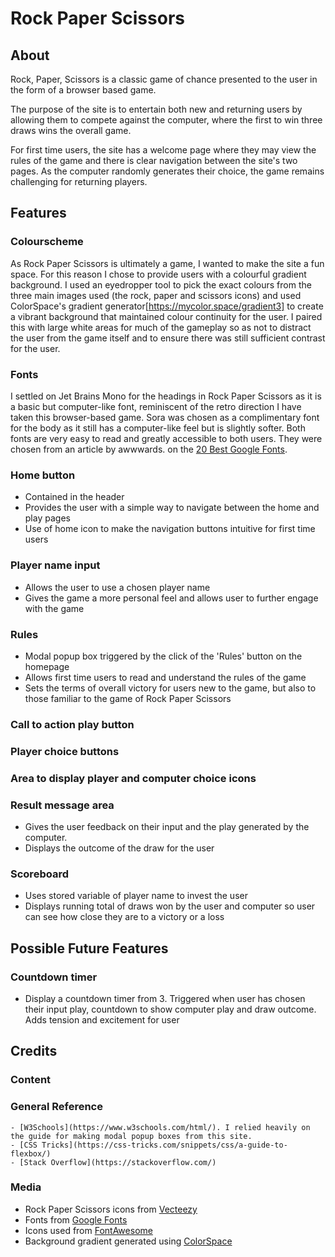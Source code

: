 # Rock Paper Scissors

## About
Rock, Paper, Scissors is a classic game of chance presented to the user in the form of a browser based game.

The purpose of the site is to entertain both new and returning users by allowing them to compete against the computer, where the first to win three draws wins the overall game.

For first time users, the site has a welcome page where they may view the rules of the game and there is clear navigation between the site's two pages. As the computer randomly generates their choice, the game remains challenging for returning players. 

## Features
### Colourscheme
As Rock Paper Scissors is ultimately a game, I wanted to make the site a fun space. For this reason I chose to provide users with a colourful gradient background. I used an eyedropper tool to pick the exact colours from the three main images used (the rock, paper and scissors icons) and used ColorSpace's gradient generator[https://mycolor.space/gradient3] to create a vibrant background that maintained colour continuity for the user.
I paired this with large white areas for much of the gameplay so as not to distract the user from the game itself and to ensure there was still sufficient contrast for the user.
### Fonts
I settled on Jet Brains Mono for the headings in Rock Paper Scissors as it is a basic but computer-like font, reminiscent of the retro direction I have taken this browser-based game. Sora was chosen as a complimentary font for the body as it still has a computer-like feel but is slightly softer. Both fonts are very easy to read and greatly accessible to both users. They were chosen from an article by awwwards. on the [20 Best Google Fonts](https://www.awwwards.com/20-best-web-fonts-from-google-web-fonts-and-font-face.html).
### Home button
- Contained in the header
- Provides the user with a simple way to navigate between the home and play pages
- Use of home icon to make the navigation buttons intuitive for first time users
### Player name input
- Allows the user to use a chosen player name
- Gives the game a more personal feel and allows user to further engage with the game
### Rules
- Modal popup box triggered by the click of the 'Rules' button on the homepage
- Allows first time users to read and understand the rules of the game
- Sets the terms of overall victory for users new to the game, but also to those familiar to the game of Rock Paper Scissors
### Call to action play button
### Player choice buttons
### Area to display player and computer choice icons
### Result message area
- Gives the user feedback on their input and the play generated by the computer. 
- Displays the outcome of the draw for the user
### Scoreboard
- Uses stored variable of player name to invest the user
- Displays running total of draws won by the user and computer so user can see how close they are to a victory or a loss

## Possible Future Features
### Countdown timer
- Display a countdown timer from 3. Triggered when user has chosen their input play, countdown to show computer play and draw outcome. Adds tension and excitement for user

## Credits
### Content
### General Reference
    - [W3Schools](https://www.w3schools.com/html/). I relied heavily on the guide for making modal popup boxes from this site.
    - [CSS Tricks](https://css-tricks.com/snippets/css/a-guide-to-flexbox/)
    - [Stack Overflow](https://stackoverflow.com/)
### Media
- Rock Paper Scissors icons from [Vecteezy](https://www.vecteezy.com/free-vector/rock)
- Fonts from [Google Fonts](https://fonts.google.com/)
- Icons used from [FontAwesome](https://fontawesome.com/v5/search)
- Background gradient generated using [ColorSpace](https://mycolor.space/?hex=%23C02141&sub=1)
